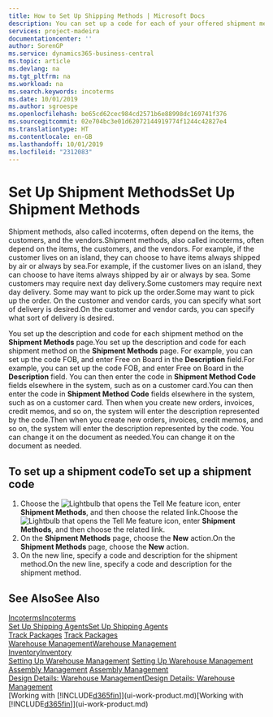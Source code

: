 ```yaml
---
title: How to Set Up Shipping Methods | Microsoft Docs
description: You can set up a code for each of your offered shipment methods, such as  and enter information about them.
services: project-madeira
documentationcenter: ''
author: SorenGP
ms.service: dynamics365-business-central
ms.topic: article
ms.devlang: na
ms.tgt_pltfrm: na
ms.workload: na
ms.search.keywords: incoterms
ms.date: 10/01/2019
ms.author: sgroespe
ms.openlocfilehash: be65cd62cec984cd2571b6e88998dc169741f376
ms.sourcegitcommit: 02e704bc3e01d62072144919774f1244c42827e4
ms.translationtype: HT
ms.contentlocale: en-GB
ms.lasthandoff: 10/01/2019
ms.locfileid: "2312083"
---
```

# <a name="set-up-shipment-methods"></a><span data-ttu-id="d6c98-103">Set Up Shipment Methods</span><span class="sxs-lookup"><span data-stu-id="d6c98-103">Set Up Shipment Methods</span></span>
<span data-ttu-id="d6c98-104">Shipment methods, also called incoterms, often depend on the items, the customers, and the vendors.</span><span class="sxs-lookup"><span data-stu-id="d6c98-104">Shipment methods, also called incoterms, often depend on the items, the customers, and the vendors.</span></span> <span data-ttu-id="d6c98-105">For example, if the customer lives on an island, they can choose to have items always shipped by air or always by sea.</span><span class="sxs-lookup"><span data-stu-id="d6c98-105">For example, if the customer lives on an island, they can choose to have items always shipped by air or always by sea.</span></span> <span data-ttu-id="d6c98-106">Some customers may require next day delivery.</span><span class="sxs-lookup"><span data-stu-id="d6c98-106">Some customers may require next day delivery.</span></span> <span data-ttu-id="d6c98-107">Some may want to pick up the order.</span><span class="sxs-lookup"><span data-stu-id="d6c98-107">Some may want to pick up the order.</span></span> <span data-ttu-id="d6c98-108">On the customer and vendor cards, you can specify what sort of delivery is desired.</span><span class="sxs-lookup"><span data-stu-id="d6c98-108">On the customer and vendor cards, you can specify what sort of delivery is desired.</span></span>

<span data-ttu-id="d6c98-109">You set up the description and code for each shipment method on the **Shipment Methods** page.</span><span class="sxs-lookup"><span data-stu-id="d6c98-109">You set up the description and code for each shipment method on the **Shipment Methods** page.</span></span> <span data-ttu-id="d6c98-110">For example, you can set up the code FOB, and enter Free on Board in the **Description** field.</span><span class="sxs-lookup"><span data-stu-id="d6c98-110">For example, you can set up the code FOB, and enter Free on Board in the **Description** field.</span></span> <span data-ttu-id="d6c98-111">You can then enter the code in **Shipment Method Code** fields elsewhere in the system, such as on a customer card.</span><span class="sxs-lookup"><span data-stu-id="d6c98-111">You can then enter the code in **Shipment Method Code** fields elsewhere in the system, such as on a customer card.</span></span> <span data-ttu-id="d6c98-112">Then when you create new orders, invoices, credit memos, and so on, the system will enter the description represented by the code.</span><span class="sxs-lookup"><span data-stu-id="d6c98-112">Then when you create new orders, invoices, credit memos, and so on, the system will enter the description represented by the code.</span></span> <span data-ttu-id="d6c98-113">You can change it on the document as needed.</span><span class="sxs-lookup"><span data-stu-id="d6c98-113">You can change it on the document as needed.</span></span>

## <a name="to-set-up-a-shipment-code"></a><span data-ttu-id="d6c98-114">To set up a shipment code</span><span class="sxs-lookup"><span data-stu-id="d6c98-114">To set up a shipment code</span></span>
1. <span data-ttu-id="d6c98-115">Choose the ![Lightbulb that opens the Tell Me feature](media/ui-search/search_small.png "Tell me what you want to do") icon, enter **Shipment Methods**, and then choose the related link.</span><span class="sxs-lookup"><span data-stu-id="d6c98-115">Choose the ![Lightbulb that opens the Tell Me feature](media/ui-search/search_small.png "Tell me what you want to do") icon, enter **Shipment Methods**, and then choose the related link.</span></span>
2. <span data-ttu-id="d6c98-116">On the **Shipment Methods** page, choose the **New** action.</span><span class="sxs-lookup"><span data-stu-id="d6c98-116">On the **Shipment Methods** page, choose the **New** action.</span></span>
3. <span data-ttu-id="d6c98-117">On the new line, specify a code and description for the shipment method.</span><span class="sxs-lookup"><span data-stu-id="d6c98-117">On the new line, specify a code and description for the shipment method.</span></span>

## <a name="see-also"></a><span data-ttu-id="d6c98-118">See Also</span><span class="sxs-lookup"><span data-stu-id="d6c98-118">See Also</span></span>
[<span data-ttu-id="d6c98-119">Incoterms</span><span class="sxs-lookup"><span data-stu-id="d6c98-119">Incoterms</span></span>](https://iccwbo.org/resources-for-business/incoterms-rules)  
[<span data-ttu-id="d6c98-120">Set Up Shipping Agents</span><span class="sxs-lookup"><span data-stu-id="d6c98-120">Set Up Shipping Agents</span></span>](sales-how-to-set-up-shipping-agents.md)  
<span data-ttu-id="d6c98-121">[Track Packages](sales-how-track-packages.md)  </span><span class="sxs-lookup"><span data-stu-id="d6c98-121">[Track Packages](sales-how-track-packages.md)  </span></span>  
[<span data-ttu-id="d6c98-122">Warehouse Management</span><span class="sxs-lookup"><span data-stu-id="d6c98-122">Warehouse Management</span></span>](warehouse-manage-warehouse.md)  
[<span data-ttu-id="d6c98-123">Inventory</span><span class="sxs-lookup"><span data-stu-id="d6c98-123">Inventory</span></span>](inventory-manage-inventory.md)  
<span data-ttu-id="d6c98-124">[Setting Up Warehouse Management](warehouse-setup-warehouse.md)   </span><span class="sxs-lookup"><span data-stu-id="d6c98-124">[Setting Up Warehouse Management](warehouse-setup-warehouse.md)   </span></span>  
<span data-ttu-id="d6c98-125">[Assembly Management](assembly-assemble-items.md)  </span><span class="sxs-lookup"><span data-stu-id="d6c98-125">[Assembly Management](assembly-assemble-items.md)  </span></span>  
[<span data-ttu-id="d6c98-126">Design Details: Warehouse Management</span><span class="sxs-lookup"><span data-stu-id="d6c98-126">Design Details: Warehouse Management</span></span>](design-details-warehouse-management.md)  
<span data-ttu-id="d6c98-127">[Working with [!INCLUDE[d365fin](includes/d365fin_md.md)]](ui-work-product.md)</span><span class="sxs-lookup"><span data-stu-id="d6c98-127">[Working with [!INCLUDE[d365fin](includes/d365fin_md.md)]](ui-work-product.md)</span></span>  

